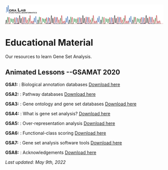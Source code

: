 <img src="https://github.com/mora-lab/mora-lab.github.io/blob/master/picture/MORALAB_Banner.png">

# Educational Material

Our resources to learn Gene Set Analysis.

## Animated Lessons --GSAMAT 2020

**GSA1:** : Biological annotation databases [Download here](https://github.com/gsa-central/animations/blob/main/GSAMAT2020/GSA1.mp4)

**GSA2:** : Pathway databases [Download here](https://github.com/gsa-central/animations/tree/main/GSAMAT2020/GSA2.mp4)

**GSA3:** : Gene ontology and gene set databases [Download here](https://github.com/gsa-central/animations/tree/main/GSAMAT2020/GSA3.mp4)

**GSA4:** : What is gene set analysis? [Download here](https://github.com/gsa-central/animations/tree/main/GSAMAT2020/GSA4.mp4)

**GSA5:** : Over-representation analysis [Download here](https://github.com/gsa-central/animations/tree/main/GSAMAT2020/GSA5.mp4)

**GSA6:** : Functional-class scoring [Download here](https://github.com/gsa-central/animations/tree/main/GSAMAT2020/GSA6.mp4)

**GSA7:** : Gene set analysis software tools [Download here](https://github.com/gsa-central/animations/tree/main/GSAMAT2020/GSA7.mp4)

**GSA8:** : Acknowledgements [Download here](https://github.com/gsa-central/animations/tree/main/GSAMAT2020/GSA8.mp4)

*Last updated: May 9th, 2022*
